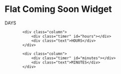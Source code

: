 
<!--
Author: W3layouts
Author URL: http://w3layouts.com
License: Creative Commons Attribution 3.0 Unported
License URL: http://creativecommons.org/licenses/by/3.0/
-->
<!DOCTYPE html>
<html>
<head>
<title>都市峡谷</title>
<!-- for-mobile-apps -->
<meta http-equiv="Content-Type" content="text/html; charset=utf-8" />
<meta name="viewport" content="width=device-width, initial-scale=1, maximum-scale=1">
<meta http-equiv="Content-Type" content="text/html; charset=utf-8" /> 
<meta name="keywords" content="Flat Coming Soon Widget Responsive, Login form web template, Sign up Web Templates, Flat Web Templates, Login signup Responsive web template, Smartphone Compatible web template, free webdesigns for Nokia, Samsung, LG, SonyEricsson, Motorola web design" />
<!-- //for-mobile-apps -->
<link href='//fonts.googleapis.com/css?family=Audiowide' rel='stylesheet' type='text/css'>
<link href='//fonts.googleapis.com/css?family=Montserrat:400,700' rel='stylesheet' type='text/css'>
<link href='//fonts.googleapis.com/css?family=Open+Sans:400,300,300italic,400italic,600,600italic,700,700italic,800,800italic' rel='stylesheet' type='text/css'>
<link href="css/jquerysctipttop.css" rel="stylesheet" type="text/css">

<link href="css/style.css" rel="stylesheet" type="text/css" media="all" />

<style type="text/css">
<!--
.STYLE1 {color: #CC0033}
-->
</style>
</head>
<body>
	<div class="content">
			<div class="main agile">
			<h1>Flat Coming Soon Widget</h1>
				<div class="clock w3agile">
            <div class="column days">
                <div class="timer" id="days"></div>
                <div class="text">DAYS</div>
            </div>
           
            <div class="column">
                <div class="timer" id="hours"></div>
                <div class="text">HOURS</div>
            </div>
           
            <div class="column">
                <div class="timer" id="minutes"></div>
                <div class="text">MINUTES</div>
            </div>
           
